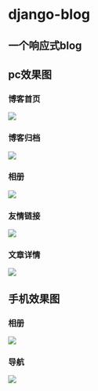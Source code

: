 # django-blog

## 一个响应式blog

## pc效果图

### 博客首页
![](images/1.png)

### 博客归档
![](images/2.png)

### 相册
![](images/3.png)

### 友情链接
![](images/4.png)

### 文章详情
![](images/7.png)

## 手机效果图

### 相册
![](images/5.png)

### 导航
![](images/6.png)
